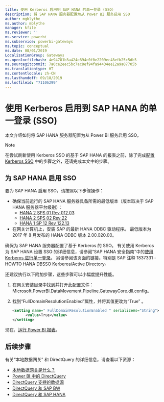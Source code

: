 ```yaml
---
title: 使用 Kerberos 启用到 SAP HANA 的单一登录 (SSO)
description: 将 SAP HANA 服务器配置为从 Power BI 服务启用 SSO
author: mgblythe
ms.author: mblythe
manager: kfile
ms.reviewer: ''
ms.service: powerbi
ms.subservice: powerbi-gateways
ms.topic: conceptual
ms.date: 08/01/2019
LocalizationGroup: Gateways
ms.openlocfilehash: 4e94781b3a424e894e0f0e2209ec48efb25c5db5
ms.sourcegitcommit: 7a0ce2eec5bc7ac8ef94fa94434ee12a9a07705b
ms.translationtype: HT
ms.contentlocale: zh-CN
ms.lasthandoff: 09/18/2019
ms.locfileid: "71106299"
---
```

# <a name="use-kerberos-for-single-sign-on-sso-to-sap-hana"></a>使用 Kerberos 启用到 SAP HANA 的单一登录 (SSO)

本文介绍如何将 SAP HANA 服务器配置为从 Power BI 服务启用 SSO。

> [!NOTE]
> 在尝试刷新使用 Kerberos SSO 的基于 SAP HANA 的报表之前，除了完成[配置 Kerberos SSO](service-gateway-sso-kerberos.md) 中的步骤之外，还请完成本文中的步骤。

## <a name="enable-sso-for-sap-hana"></a>为 SAP HANA 启用 SSO

要为 SAP HANA 启用 SSO，请按照以下步骤操作：

* 确保当前运行的 SAP HANA 服务器具备所需的最低版本（版本取决于 SAP HANA 服务器平台级别）：
  * [HANA 2 SPS 01 Rev 012.03](https://launchpad.support.sap.com/#/notes/2557386)
  * [HANA 2 SPS 02 Rev 22](https://launchpad.support.sap.com/#/notes/2547324)
  * [HANA 1 SP 12 Rev 122.13](https://launchpad.support.sap.com/#/notes/2528439)
* 在网关计算机上，安装 SAP 的最新 HANA ODBC 驱动程序。  最低版本为 2017 年 8 月发布的 HANA ODBC 版本 2.00.020.00。

确保为 SAP HANA 服务器配置了基于 Kerberos 的 SSO。 有关使用 Kerberos 为 SAP HANA 设置 SSO 的详细信息，请参阅“SAP HANA 安全指南”中的[使用 Kerberos 进行单一登录](https://help.sap.com/viewer/b3ee5778bc2e4a089d3299b82ec762a7/2.0.03/1885fad82df943c2a1974f5da0eed66d.html)。 另请参阅该页面的链接，特别是 SAP 注释 1837331 - HOWTO HANA DBSSO Kerberos/Active Directory。

还建议执行以下附加步骤，这些步骤可以小幅度提升性能。

1. 在网关安装目录中找到并打开此配置文件：  Microsoft.PowerBI.DataMovement.Pipeline.GatewayCore.dll.config。

2. 找到“FullDomainResolutionEnabled”属性，并将其值更改为“True”   。

    ```xml
    <setting name=" FullDomainResolutionEnabled " serializeAs="String">
          <value>True</value>
    </setting>
    ```

现在，[运行 Power BI 报表](service-gateway-sso-kerberos.md#run-a-power-bi-report)。

## <a name="next-steps"></a>后续步骤

有关“本地数据网关”  和 DirectQuery  的详细信息，请查看以下资源：

* [本地数据网关是什么？](/data-integration/gateway/service-gateway-getting-started)
* [Power BI 中的 DirectQuery](desktop-directquery-about.md)
* [DirectQuery 支持的数据源](desktop-directquery-data-sources.md)
* [DirectQuery 和 SAP BW](desktop-directquery-sap-bw.md)
* [DirectQuery 和 SAP HANA](desktop-directquery-sap-hana.md)
